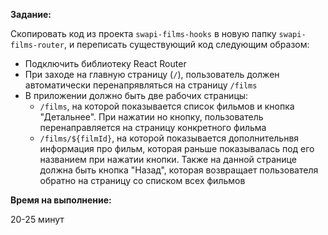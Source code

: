 **Задание:**

Скопировать код из проекта `swapi-films-hooks` в новую папку `swapi-films-router`, и переписать существующий код следующим образом:
 - Подключить библиотеку React Router
 - При заходе на главную страницу (`/`), пользователь должен автоматически перенапрявляться на страницу `/films`
 - В приложении должно быть две рабочих страницы:
   - `/films`, на которой показывается список фильмов и кнопка "Детальнее". При нажатии но кнопку, пользователь перенаправляется на страницу конкретного фильма
   - `/films/${filmId}`, на которой показывается дополнительнвя информация про фильм, которая раньше показывалась под его названием при нажатии кнопки. Также на данной странице должна быть кнопка "Назад", которая возвращает пользователя обратно на страницу со списком всех фильмов
 
**Время на выполнение:**

20-25 минут
